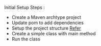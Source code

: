 Initial Setup Steps :
- Create a Maven archtype project
- Update pom to add dependencies 
- Setup the project structure [Refer](https://stackoverflow.com/questions/10654120/error-could-not-find-or-load-main-class-in-intellij-ide)
- Create a simple class with main method
- Run the class

